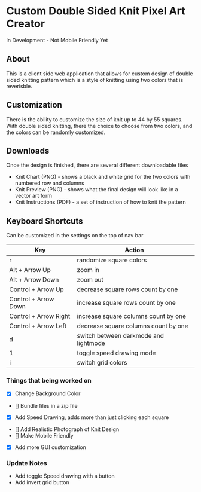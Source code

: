 # Custom Double Sided Knit Pixel Art Creator

In Development - Not Mobile Friendly Yet

## About

This is a client side web application that allows for custom design of double sided knitting pattern which is a style of knitting using two colors that is reverisble.

## Customization

There is the ability to customize the size of knit up to 44 by 55 squares.
With double sided knitting, there the choice to choose from two colors, and the colors can be randomly customized.

## Downloads

Once the design is finished, there are several different downloadable files

- Knit Chart (PNG) - shows a black and white grid for the two colors with numbered row and columns
- Knit Preview (PNG) - shows what the final design will look like in a vector art form
- Knit Instructions (PDF) - a set of instruction of how to knit the pattern

## Keyboard Shortcuts

Can be customized in the settings on the top of nav bar

| Key                   | Action                                |
| --------------------- | ------------------------------------- |
| r                     | randomize square colors               |
| Alt + Arrow Up        | zoom in                               |
| Alt + Arrow Down      | zoom out                              |
| Control + Arrow Up    | decrease square rows count by one     |
| Control + Arrow Down  | increase square rows count by one     |
| Control + Arrow Right | increase square columns count by one  |
| Control + Arrow Left  | decrease square columns count by one  |
| d                     | switch between darkmode and lightmode |
| 1                     | toggle speed drawing mode             |
| i                     | switch grid colors                    |

### Things that being worked on

- [x] Change Background Color
- [] Bundle files in a zip file
- [x] Add Speed Drawing, adds more than just clicking each square
- [] Add Realistic Photograph of Knit Design
- [] Make Mobile Friendly
- [x] Add more GUI customization

### Update Notes

- Add toggle Speed drawing with a button
- Add invert grid button
